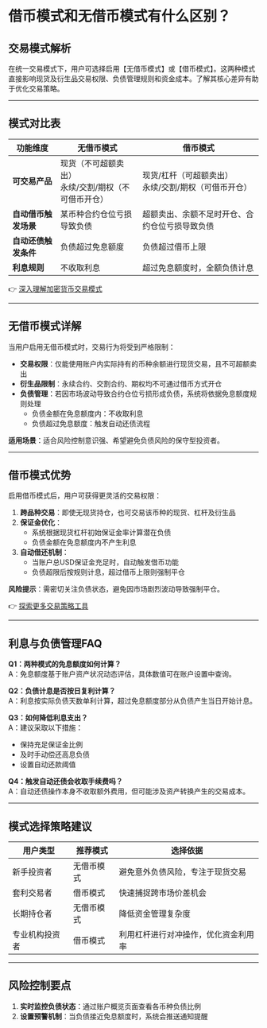 # 借币模式和无借币模式有什么区别？

## 交易模式解析

在统一交易模式下，用户可选择启用【无借币模式】或【借币模式】。这两种模式直接影响现货及衍生品交易权限、负债管理规则和资金成本。了解其核心差异有助于优化交易策略。

---

## 模式对比表

| **功能维度**         | **无借币模式**                                                                 | **借币模式**                                                                 |
|----------------------|-----------------------------------------------------------------------------|-----------------------------------------------------------------------------|
| **可交易产品**       | 现货（不可超额卖出）<br>永续/交割/期权（不可借币开仓）                              | 现货/杠杆（可超额卖出）<br>永续/交割/期权（可借币开仓）                        |
| **自动借币触发场景** | 某币种合约仓位亏损导致负债                                                     | 超额卖出、余额不足时开仓、合约仓位亏损导致负债                                  |
| **自动还债触发条件** | 负债超过免息额度                                                             | 负债超过借币上限                                                            |
| **利息规则**         | 不收取利息                                                                   | 超过免息额度时，全额负债计息                                                  |

👉 [深入理解加密货币交易模式](https://bit.ly/okx_welcome)

---

## 无借币模式详解

当用户启用无借币模式时，交易行为将受到严格限制：
- **交易权限**：仅能使用账户内实际持有的币种余额进行现货交易，且不可超额卖出
- **衍生品限制**：永续合约、交割合约、期权均不可通过借币方式开仓
- **负债管理**：若因市场波动导致合约仓位亏损形成负债，系统将依据免息额度规则处理
  - 负债金额在免息额度内：不收取利息
  - 负债超过免息额度：触发自动还债流程

**适用场景**：适合风险控制意识强、希望避免负债风险的保守型投资者。

---

## 借币模式优势

启用借币模式后，用户可获得更灵活的交易权限：
1. **跨品种交易**：即使无现货持仓，也可交易该币种的现货、杠杆及衍生品
2. **保证金优化**：
   - 系统根据现货杠杆初始保证金率计算潜在负债
   - 负债金额在免息额度内不产生利息
3. **自动借还机制**：
   - 当账户总USD保证金充足时，自动触发借币功能
   - 负债超限后按规则计息，超过借币上限则强制平仓

**风险提示**：需密切关注负债状态，避免因市场剧烈波动导致强制平仓。

👉 [探索更多交易策略工具](https://bit.ly/okx_welcome)

---

## 利息与负债管理FAQ

**Q1：两种模式的免息额度如何计算？**  
A：免息额度基于账户资产状况动态评估，具体数值可在账户设置中查询。

**Q2：负债计息是否按日复利计算？**  
A：利息按实际负债天数单利计算，超过免息额度部分从负债产生当日开始计息。

**Q3：如何降低利息支出？**  
A：建议采取以下措施：
- 保持充足保证金比例
- 及时手动偿还高息负债
- 设置自动还款阈值

**Q4：触发自动还债会收取手续费吗？**  
A：自动还债操作本身不收取额外费用，但可能涉及资产转换产生的交易成本。

---

## 模式选择策略建议

| **用户类型**         | **推荐模式**   | **选择依据**                                                                 |
|----------------------|----------------|-----------------------------------------------------------------------------|
| 新手投资者           | 无借币模式     | 避免意外负债风险，专注于现货交易                                              |
| 套利交易者           | 借币模式       | 快速捕捉跨市场价差机会                                                        |
| 长期持仓者           | 无借币模式     | 降低资金管理复杂度                                                            |
| 专业机构投资者       | 借币模式       | 利用杠杆进行对冲操作，优化资金利用率                                          |

---

## 风险控制要点

1. **实时监控负债状态**：通过账户概览页面查看各币种负债比例
2. **设置预警机制**：当负债接近免息额度时，系统会推送通知提醒